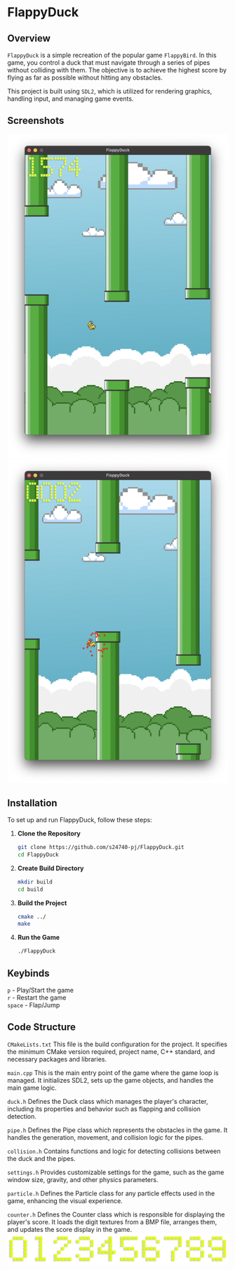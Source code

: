 # FlappyDuck
## Overview
`FlappyDuck` is a simple recreation of the popular game `FlappyBird`. In this game, you control a duck that must navigate through a series of pipes without colliding with them. The objective is to achieve the highest score by flying as far as possible without hitting any obstacles. 

This project is built using `SDL2`, which is utilized for rendering graphics, handling input, and managing game events.

## Screenshots
![alt text](https://raw.githubusercontent.com/s24740-pj/FlappyDuck/main/screenshots/Screenshot1.png)
![alt text](https://raw.githubusercontent.com/s24740-pj/FlappyDuck/main/screenshots/Screenshot2.png)

## Installation
To set up and run FlappyDuck, follow these steps: <br>
1. **Clone the Repository**
    ```sh
    git clone https://github.com/s24740-pj/FlappyDuck.git
    cd FlappyDuck
    ```
2. **Create Build Directory**
    ```sh
    mkdir build
    cd build
    ```
3. **Build the Project**
    ```sh
    cmake ../
    make
    ```
4. **Run the Game**
    ```sh
    ./FlappyDuck
    ```

## Keybinds
`p` - Play/Start the game<br>
`r`  - Restart the game<br>
`space` - Flap/Jump<br>

## Code Structure

`CMakeLists.txt` This file is the build configuration for the project. It specifies the minimum CMake version required, project name, C++ standard, and necessary packages and libraries.

`main.cpp` This is the main entry point of the game where the game loop is managed. It initializes SDL2, sets up the game objects, and handles the main game logic.

`duck.h` Defines the Duck class which manages the player's character, including its properties and behavior such as flapping and collision detection.

`pipe.h` Defines the Pipe class which represents the obstacles in the game. It handles the generation, movement, and collision logic for the pipes.

`collision.h` Contains functions and logic for detecting collisions between the duck and the pipes.

`settings.h` Provides customizable settings for the game, such as the game window size, gravity, and other physics parameters.

`particle.h` Defines the Particle class for any particle effects used in the game, enhancing the visual experience.

`counter.h` Defines the Counter class which is responsible for displaying the player's score. It loads the digit textures from a BMP file, arranges them, and updates the score display in the game.
![alt text](https://raw.githubusercontent.com/s24740-pj/FlappyDuck/main/screenshots/Screenshot3.png)